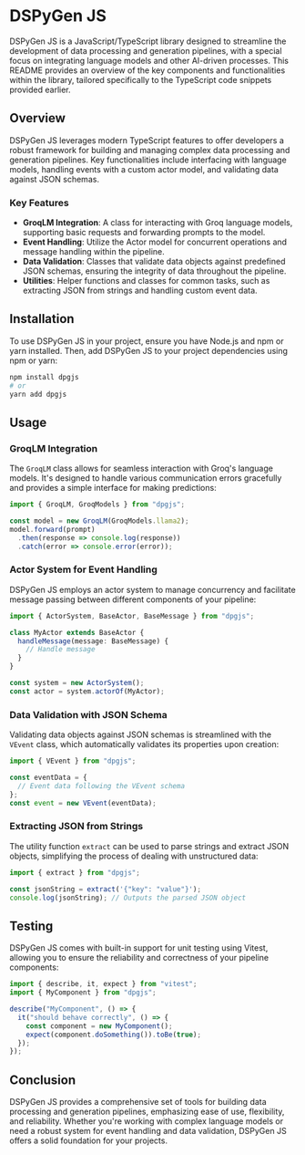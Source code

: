 # DSPyGen JS

DSPyGen JS is a JavaScript/TypeScript library designed to streamline the development of data processing and generation pipelines, with a special focus on integrating language models and other AI-driven processes. This README provides an overview of the key components and functionalities within the library, tailored specifically to the TypeScript code snippets provided earlier.

## Overview

DSPyGen JS leverages modern TypeScript features to offer developers a robust framework for building and managing complex data processing and generation pipelines. Key functionalities include interfacing with language models, handling events with a custom actor model, and validating data against JSON schemas.

### Key Features

- **GroqLM Integration**: A class for interacting with Groq language models, supporting basic requests and forwarding prompts to the model.
- **Event Handling**: Utilize the Actor model for concurrent operations and message handling within the pipeline.
- **Data Validation**: Classes that validate data objects against predefined JSON schemas, ensuring the integrity of data throughout the pipeline.
- **Utilities**: Helper functions and classes for common tasks, such as extracting JSON from strings and handling custom event data.

## Installation

To use DSPyGen JS in your project, ensure you have Node.js and npm or yarn installed. Then, add DSPyGen JS to your project dependencies using npm or yarn:

```sh
npm install dpgjs
# or
yarn add dpgjs
```

## Usage

### GroqLM Integration

The `GroqLM` class allows for seamless interaction with Groq's language models. It's designed to handle various communication errors gracefully and provides a simple interface for making predictions:

```typescript
import { GroqLM, GroqModels } from "dpgjs";

const model = new GroqLM(GroqModels.llama2);
model.forward(prompt)
  .then(response => console.log(response))
  .catch(error => console.error(error));
```

### Actor System for Event Handling

DSPyGen JS employs an actor system to manage concurrency and facilitate message passing between different components of your pipeline:

```typescript
import { ActorSystem, BaseActor, BaseMessage } from "dpgjs";

class MyActor extends BaseActor {
  handleMessage(message: BaseMessage) {
    // Handle message
  }
}

const system = new ActorSystem();
const actor = system.actorOf(MyActor);
```

### Data Validation with JSON Schema

Validating data objects against JSON schemas is streamlined with the `VEvent` class, which automatically validates its properties upon creation:

```typescript
import { VEvent } from "dpgjs";

const eventData = {
  // Event data following the VEvent schema
};
const event = new VEvent(eventData);
```

### Extracting JSON from Strings

The utility function `extract` can be used to parse strings and extract JSON objects, simplifying the process of dealing with unstructured data:

```typescript
import { extract } from "dpgjs";

const jsonString = extract('{"key": "value"}');
console.log(jsonString); // Outputs the parsed JSON object
```

## Testing

DSPyGen JS comes with built-in support for unit testing using Vitest, allowing you to ensure the reliability and correctness of your pipeline components:

```typescript
import { describe, it, expect } from "vitest";
import { MyComponent } from "dpgjs";

describe("MyComponent", () => {
  it("should behave correctly", () => {
    const component = new MyComponent();
    expect(component.doSomething()).toBe(true);
  });
});
```

## Conclusion

DSPyGen JS provides a comprehensive set of tools for building data processing and generation pipelines, emphasizing ease of use, flexibility, and reliability. Whether you're working with complex language models or need a robust system for event handling and data validation, DSPyGen JS offers a solid foundation for your projects.